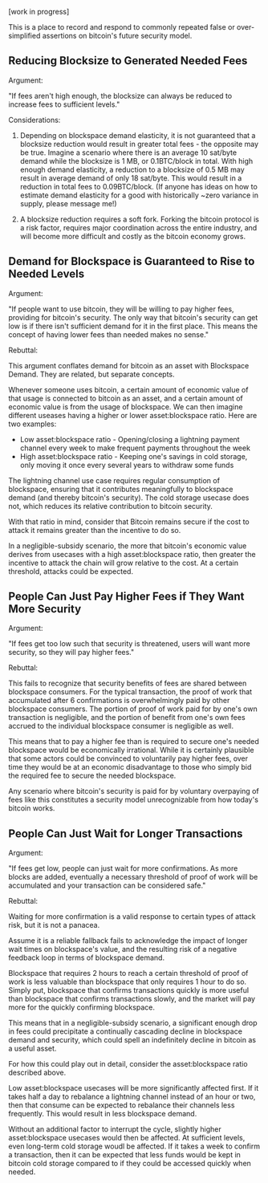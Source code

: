 [work in progress]

This is a place to record and respond to commonly repeated false or over-simplified assertions on bitcoin's future security model.

## Reducing Blocksize to Generated Needed Fees

Argument:

"If fees aren't high enough, the blocksize can always be reduced to increase fees to sufficient levels."

Considerations: 

1. Depending on blockspace demand elasticity, it is not guaranteed that a blocksize reduction would result in greater total fees - the opposite may be true. Imagine a scenario where there is an average 10 sat/byte demand while the blocksize is 1 MB, or 0.1BTC/block in total. With high enough demand elasticity, a reduction to a blocksize of 0.5 MB may result in average demand of only 18 sat/byte. This would result in a reduction in total fees to 0.09BTC/block. (If anyone has ideas on how to estimate demand elasticity for a good with historically ~zero variance in supply, please message me!)

2. A blocksize reduction requires a soft fork. Forking the bitcoin protocol is a risk factor, requires major coordination across the entire industry, and will become more difficult and costly as the bitcoin economy grows.


## Demand for Blockspace is Guaranteed to Rise to Needed Levels

Argument:

"If people want to use bitcoin, they will be willing to pay higher fees, providing for bitcoin's security. The only way that bitcoin's security can get low is if there isn't sufficient demand for it in the first place. This means the concept of having lower fees than needed makes no sense."

Rebuttal:

This argument conflates demand for bitcoin as an asset with Blockspace Demand. They are related, but separate concepts.

Whenever someone uses bitcoin, a certain amount of economic value of that usage is connected to bitcoin as an asset, and a certain amount of economic value is from the usage of blockspace. We can then imagine different useases having a higher or lower asset:blockspace ratio. Here are two examples:

- Low asset:blockspace ratio - Opening/closing a lightning payment channel every week to make frequent payments throughout the week
- High asset:blockspace ratio - Keeping one's savings in cold storage, only moving it once every several years to withdraw some funds

The lightning channel use case requires regular consumption of blockspace, ensuring that it contributes meaningfully to blockspace demand (and thereby bitcoin's security). The cold storage usecase does not, which reduces its relative contribution to bitcoin security.

With that ratio in mind, consider that Bitcoin remains secure if the cost to attack it remains greater than the incentive to do so.

In a negligible-subsidy scenario, the more that bitcoin's economic value derives from usecases with a high asset:blockspace ratio, then greater the incentive to attack the chain will grow relative to the cost. At a certain threshold, attacks could be expected.


## People Can Just Pay Higher Fees if They Want More Security

Argument:

"If fees get too low such that security is threatened, users will want more security, so they will pay higher fees."

Rebuttal:

This fails to recognize that security benefits of fees are shared between blockspace consumers. For the typical transaction, the proof of work that accumulated after 6 confirmations is overwhelmingly paid by other blockspace consumers. The portion of proof of work paid for by one's own transaction is negligible, and the portion of benefit from one's own fees accrued to the individual blockspace consumer is negligible as well.

This means that to pay a higher fee than is required to secure one's needed blockspace would be economically irrational. While it is certainly plausible that some actors could be convinced to voluntarily pay higher fees, over time they would be at an economic disadvantage to those who simply bid the required fee to secure the needed blockspace.

Any scenario where bitcoin's security is paid for by voluntary overpaying of fees like this constitutes a security model unrecognizable from how today's bitcoin works.


## People Can Just Wait for Longer Transactions

Argument:

"If fees get low, people can just wait for more confirmations. As more blocks are added, eventually a necessary threshold of proof of work will be accumulated and your transaction can be considered safe."

Rebuttal:

Waiting for more confirmation is a valid response to certain types of attack risk, but it is not a panacea.

Assume it is a reliable fallback fails to acknowledge the impact of longer wait times on blockspace's value, and the resulting risk of a negative feedback loop in terms of blockspace demand.

Blockspace that requires 2 hours to reach a certain threshold of proof of work is less valuable than blockspace that only requires 1 hour to do so. Simply put, blockspace that confirms transactions quickly is more useful than blockspace that confirms transactions slowly, and the market will pay more for the quickly confirming blockspace.

This means that in a negligible-subsidy scenario, a significant enough drop in fees could precipitate a continually cascading decline in blockspace demand and security, which could spell an indefinitely decline in bitcoin as a useful asset.

For how this could play out in detail, consider the asset:blockspace ratio described above.

Low asset:blockspace usecases will be more significantly affected first. If it takes half a day to rebalance a lightning channel instead of an hour or two, then that consume can be expected to rebalance their channels less frequently. This would result in less blockspace demand.

Without an additional factor to interrupt the cycle, slightly higher asset:blockspace usecases would then be affected. At sufficient levels, even long-term cold storage woudl be affected. If it takes a week to confirm a transaction, then it can be expected that less funds would be kept in bitcoin cold storage compared to if they could be accessed quickly when needed.
